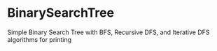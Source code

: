 # BinarySearchTree
Simple Binary Search Tree with BFS, Recursive DFS, and Iterative DFS algorithms for printing
